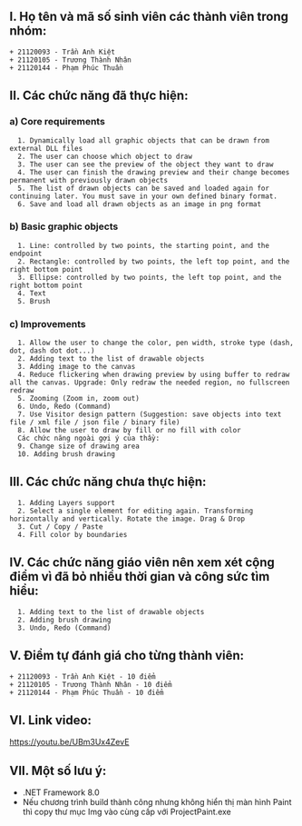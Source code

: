 ## I. Họ tên và mã số sinh viên các thành viên trong nhóm:
    + 21120093 - Trần Anh Kiệt
    + 21120105 - Trương Thành Nhân
    + 21120144 - Phạm Phúc Thuần

## II. Các chức năng đã thực hiện:
  ### a) Core requirements 
      1. Dynamically load all graphic objects that can be drawn from external DLL files
      2. The user can choose which object to draw
      3. The user can see the preview of the object they want to draw
      4. The user can finish the drawing preview and their change becomes permanent with previously drawn objects
      5. The list of drawn objects can be saved and loaded again for continuing later. You must save in your own defined binary format.    
      6. Save and load all drawn objects as an image in png format
  ### b) Basic graphic objects
      1. Line: controlled by two points, the starting point, and the endpoint
      2. Rectangle: controlled by two points, the left top point, and the right bottom point
      3. Ellipse: controlled by two points, the left top point, and the right bottom point
      4. Text
      5. Brush
  ### c) Improvements
      1. Allow the user to change the color, pen width, stroke type (dash, dot, dash dot dot...)
      2. Adding text to the list of drawable objects      
      3. Adding image to the canvas
      4. Reduce flickering when drawing preview by using buffer to redraw all the canvas. Upgrade: Only redraw the needed region, no fullscreen redraw
      5. Zooming (Zoom in, zoom out)
      6. Undo, Redo (Command)
      7. Use Visitor design pattern (Suggestion: save objects into text file / xml file / json file / binary file)
      8. Allow the user to draw by fill or no fill with color
      Các chức năng ngoài gợi ý của thầy:
      9. Change size of drawing area
      10. Adding brush drawing
## III. Các chức năng chưa thực hiện:
      1. Adding Layers support
      2. Select a single element for editing again. Transforming horizontally and vertically. Rotate the image. Drag & Drop
      3. Cut / Copy / Paste
      4. Fill color by boundaries

## IV. Các chức năng giáo viên nên xem xét cộng điểm vì đã bỏ nhiều thời gian và công sức tìm hiểu:
      1. Adding text to the list of drawable objects
      2. Adding brush drawing
      3. Undo, Redo (Command)

## V. Điểm tự đánh giá cho từng thành viên:
    + 21120093 - Trần Anh Kiệt - 10 điểm
    + 21120105 - Trương Thành Nhân - 10 điểm
    + 21120144 - Phạm Phúc Thuần - 10 điểm

## VI. Link video: 
https://youtu.be/UBm3Ux4ZevE

## VII. Một số lưu ý:
- .NET Framework 8.0
- Nếu chương trình build thành công nhưng không hiển thị màn hình Paint thì copy thư mục Img vào cùng cấp với ProjectPaint.exe
